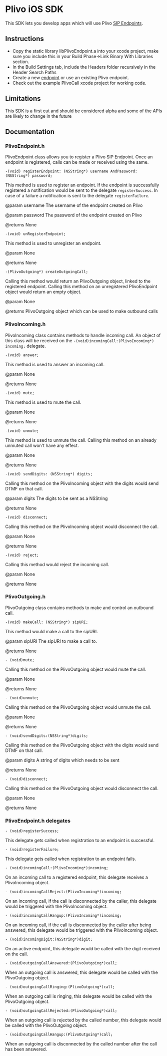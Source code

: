 # Plivo iOS SDK

This SDK lets you develop apps which will use Plivo [SIP Endpoints](https://plivo.com/docs/api/endpoint/).

## Instructions
- Copy the static library libPlivoEndpoint.a into your xcode project, make sure you include this in your Build Phase->Link Binary With Libraries section.
- In the Build Settings tab, include the Headers folder recursively in the Header Search Paths
- Create a new [endpoint](https://plivo.com/endpoint) or use an existing Plivo endpoint.
- Check out the example PlivoCall xcode project for working code.

## Limitations
This SDK is a first cut and should be considered alpha and some of the APIs are likely to change in the future

## Documentation

### PlivoEndpoint.h
PlivoEndpoint class allows you to register a Plivo SIP Endpoint. Once an endpoint is registered, calls can be made or received using the same.

    -(void) registerEndpoint: (NSString*) username AndPassword: (NSString*) password;
This method is used to register an endpoint. If the endpoint is successfully registered a notification would be sent to the delegate `registerSuccess`. In case of a failure a notification is sent to the delegate `registerFailure`.

@param username The username of the endpoint created on Plivo

@param password The password of the endpoint created on Plivo

@returns None

    -(void) unRegisterEndpoint;
This method is used to unregister an endpoint.

@param None

@returns None

    -(PlivoOutgoing*) createOutgoingCall;
Calling this method would return an PlivoOutgoing object, linked to the registered endpoint. Calling this method on an unregistered PlivoEndpoint object would return an empty object.

@param None

@returns PlivoOutgoing object which can be used to make outbound calls

### PlivoIncoming.h
PlivoIncoming class contains methods to handle incoming call. An object of this class will be received on the `-(void)incomingCall:(PlivoIncoming*) incoming;` delegate.

    -(void) answer;
This method is used to answer an incoming call. 

@param None

@returns None

    -(void) mute;
This method is used to mute the call.

@param None

@returns None

    -(void) unmute;
This method is used to unmute the call. Calling this method on an already unmuted call won't have any effect.

@param None

@returns None

    -(void) sendDigits: (NSString*) digits;
Calling this method on the PlivoIncoming object with the digits would send DTMF on that call.

@param digits The digits to be sent as a NSString

@returns None

    -(void) disconnect;
Calling this method on the PlivoIncoming object would disconnect the call.

@param None

@returns None

    -(void) reject;
Calling this method would reject the incoming call.

@param None

@returns None

### PlivoOutgoing.h
PlivoOutgoing class contains methods to make and control an outbound call. 

    -(void) makeCall: (NSString*) sipURI;
This method would make a call to the sipURI.

@param sipURI The sipURI to make a call to.

@returns None

    - (void)mute;
Calling this method on the PlivoOutgoing object would mute the call.

@param None

@returns None

    - (void)unmute;
Calling this method on the PlivoOutgoing object would unmute the call.

@param None

@returns None

    - (void)sendDigits:(NSString*)digits;
Calling this method on the PlivoOutgoing object with the digits would send DTMF on that call.

@param digits A string of digits which needs to be sent

@returns None

    - (void)disconnect;
Calling this method on the PlivoOutgoing object would disconnect the call.

@param None

@returns None


### PlivoEndpoint.h delegates
    - (void)registerSuccess;
This delegate gets called when registration to an endpoint is successful.

    - (void)registerFailure;
This delegate gets called when registration to an endpoint fails.

    - (void)incomingCall:(PlivoIncoming*)incoming;
On an incoming call to a registered endpoint, this delegate receives a PlivoIncoming object.

    - (void)incomingCallReject:(PlivoIncoming*)incoming;
On an incoming call, if the call is disconnected by the caller, this delegate would be triggered with the PlivoIncoming object.

    - (void)incomingCallHangup:(PlivoIncoming*)incoming;
On an incoming call, if the call is disconnected by the caller after being answered, this delegate would be triggered with the PlivoIncoming object.

    - (void)incomingDigit:(NSString*)digit;
On an active endpoint, this delegate would be called with the digit received on the call.

    - (void)outgoingCallAnswered:(PlivoOutgoing*)call;
When an outgoing call is answered, this delegate would be called with the PlivoOutgoing object.

    - (void)outgoingCallRinging:(PlivoOutgoing*)call;
When an outgoing call is ringing, this delegate would be called with the PlivoOutgoing object.

    - (void)outgoingCallRejected:(PlivoOutgoing*)call;
When an outgoing call is rejected by the called number, this delegate would be called with the PlivoOutgoing object.

    - (void)outgoingCallHangup:(PlivoOutgoing*)call;
When an outgoing call is disconnected by the called number after the call has been answered.
 


